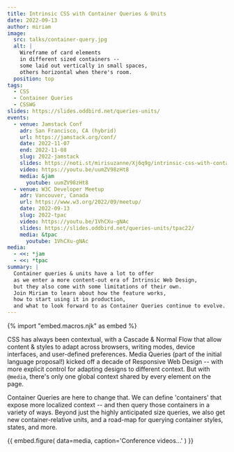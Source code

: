 ```yaml
---
title: Intrinsic CSS with Container Queries & Units
date: 2022-09-13
author: miriam
image:
  src: talks/container-query.jpg
  alt: |
    Wireframe of card elements
    in different sized containers --
    some laid out vertically in small spaces,
    others horizontal when there's room.
  position: top
tags:
  - CSS
  - Container Queries
  - CSSWG
slides: https://slides.oddbird.net/queries-units/
events:
  - venue: Jamstack Conf
    adr: San Francisco, CA (hybrid)
    url: https://jamstack.org/conf/
    date: 2022-11-07
    end: 2022-11-08
    slug: 2022-jamstack
    slides: https://noti.st/mirisuzanne/Xj6q9g/intrinsic-css-with-container-queries-units
    video: https://youtu.be/uumZV98zHt8
    media: &jam
      youtube: uumZV98zHt8
  - venue: W3C Developer Meetup
    adr: Vancouver, Canada
    url: https://www.w3.org/2022/09/meetup/
    date: 2022-09-13
    slug: 2022-tpac
    video: https://youtu.be/1VhCXu-gNAc
    slides: https://slides.oddbird.net/queries-units/tpac22/
    media: &tpac
      youtube: 1VhCXu-gNAc
media:
  - <<: *jam
  - <<: *tpac
summary: |
  Container queries & units have a lot to offer
  as we enter a more content-out era of Intrinsic Web Design,
  but they also come with some limitations of their own.
  Join Miriam to learn about how the feature works,
  how to start using it in production,
  and what to look forward to as Container Queries continue to evolve.
---
```


{% import "embed.macros.njk" as embed %}

CSS has always been contextual,
with a Cascade & Normal Flow
that allow content & styles to adapt across browsers,
writing modes, device interfaces,
and user-defined preferences.
Media Queries
(part of the initial language proposal!)
kicked off a decade of Responsive Web Design --
with more explicit control for
adapting designs to different context.
But with `@media`,
there's only one global context shared by every element on the page.

Container Queries are here to change that.
We can define 'containers' that expose more localized context --
and then query those containers in a variety of ways.
Beyond just the highly anticipated size queries,
we also get new container-relative units,
and a road-map for querying
container styles, states, and more.

{{ embed.figure(
  data=media,
  caption='Conference videos...'
) }}

